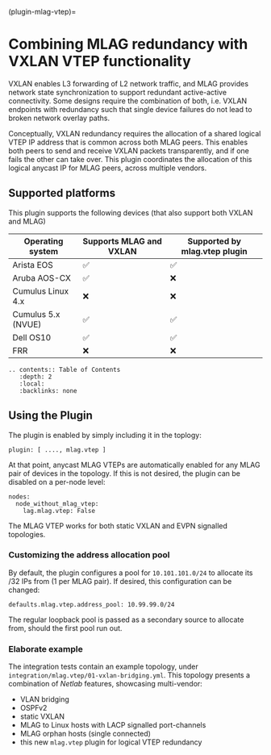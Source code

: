 (plugin-mlag-vtep)=
# Combining MLAG redundancy with VXLAN VTEP functionality

VXLAN enables L3 forwarding of L2 network traffic, and MLAG provides network state synchronization to support redundant active-active connectivity. Some designs require the combination of both, i.e. VXLAN endpoints with redundancy such that single device failures do not lead to broken network overlay paths.

Conceptually, VXLAN redundancy requires the allocation of a shared logical VTEP IP address that is common across both MLAG peers. This enables both peers to send and receive VXLAN packets transparently, and if one fails the other can take over. This plugin coordinates the allocation of this logical anycast IP for MLAG peers, across multiple vendors.

## Supported platforms

This plugin supports the following devices (that also support both VXLAN and MLAG)

| Operating system   | Supports MLAG and VXLAN | Supported by mlag.vtep plugin |
| ------------------ | ----------------------- | ----------------------------- |
| Arista EOS         |           ✅            |              ✅               |
| Aruba AOS-CX       |           ✅            |              ❌               |
| Cumulus Linux 4.x  |           ❌            |              ❌               |
| Cumulus 5.x (NVUE) |           ✅            |              ✅               |
| Dell OS10          |           ✅            |              ✅               |
| FRR                |           ❌            |              ❌               |

```eval_rst
.. contents:: Table of Contents
   :depth: 2
   :local:
   :backlinks: none
```

## Using the Plugin

The plugin is enabled by simply including it in the toplogy:
```
plugin: [ ...., mlag.vtep ]
```

At that point, anycast MLAG VTEPs are automatically enabled for any MLAG pair of devices in the topology. If this is not desired, the plugin can be disabled on a per-node level:
```
nodes:
  node_without_mlag_vtep:
    lag.mlag.vtep: False
```

The MLAG VTEP works for both static VXLAN and EVPN signalled topologies.

### Customizing the address allocation pool

By default, the plugin configures a pool for `10.101.101.0/24` to allocate its /32 IPs from (1 per MLAG pair). If desired, this configuration can be changed:
```
defaults.mlag.vtep.address_pool: 10.99.99.0/24
```

The regular loopback pool is passed as a secondary source to allocate from, should the first pool run out.

### Elaborate example

The integration tests contain an example topology, under `integration/mlag.vtep/01-vxlan-bridging.yml`. This topology presents a combination of *Netlab* features, showcasing multi-vendor:
* VLAN bridging
* OSPFv2
* static VXLAN
* MLAG to Linux hosts with LACP signalled port-channels
* MLAG orphan hosts (single connected)
* this new `mlag.vtep` plugin for logical VTEP redundancy